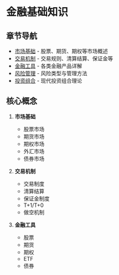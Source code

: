 # 金融基础知识

## 章节导航
- [市场基础](market.md) - 股票、期货、期权等市场概述
- [交易机制](trading.md) - 交易规则、清算结算、保证金等
- [金融工具](instruments.md) - 各类金融产品详解
- [风险管理](risk.md) - 风险类型与管理方法
- [投资组合](portfolio.md) - 现代投资组合理论

## 核心概念
1. **市场基础**
   - 股票市场
   - 期货市场
   - 期权市场
   - 外汇市场
   - 债券市场

2. **交易机制**
   - 交易制度
   - 清算结算
   - 保证金制度
   - T+1/T+0
   - 做空机制

3. **金融工具**
   - 股票
   - 期货
   - 期权
   - ETF
   - 债券 